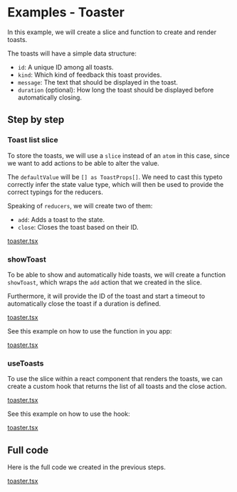 # Examples - Toaster

In this example, we will create a slice and function to create and render toasts.

The toasts will have a simple data structure:

- `id`: A unique ID among all toasts.
- `kind`: Which kind of feedback this toast provides.
- `message`: The text that should be displayed in the toast.
- `duration` (optional): How long the toast should be displayed before automatically closing.

## Step by step

<!-- tabs:start -->

### **Toast list slice**

To store the toasts, we will use a `slice` instead of an `atom` in this case, since we want to add actions to be able to alter the value.

The `defaultValue` will be `[] as ToastProps[]`. We need to cast this typeto correctly infer the state value type, which will then be used to provide the correct typings for the reducers.

Speaking of `reducers`, we will create two of them:

- `add`: Adds a toast to the state.
- `close`: Closes the toast based on their ID.

[toaster.tsx](./toaster.tsx ":include :type=code :fragment=toastList")

### **showToast**

To be able to show and automatically hide toasts, we will create a function `showToast`, which wraps the `add` action that we created in the slice.

Furthermore, it will provide the ID of the toast and start a timeout to automatically close the toast if a duration is defined.

[toaster.tsx](./toaster.tsx ":include :type=code :fragment=showToast")

See this example on how to use the function in you app:

[toaster.tsx](./toaster.tsx ":include :type=code :fragment=showToastUsage")

### **useToasts**

To use the slice within a react component that renders the toasts, we can create a custom hook that returns the list of all toasts and the close action.

[toaster.tsx](./toaster.tsx ":include :type=code :fragment=useToasts")

See this example on how to use the hook:

[toaster.tsx](./toaster.tsx ":include :type=code :fragment=useToastsUsage")

<!-- tabs:end -->

## Full code

Here is the full code we created in the previous steps.

[toaster.tsx](./toaster.tsx ":include :type=code")
